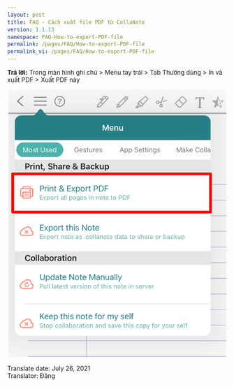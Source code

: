 ```yaml
---
layout: post
title: FAQ - Cách xuất file PDF từ CollaNote
version: 1.1.13
namespace: FAQ-How-to-export-PDF-file
permalink: /pages/FAQ/How-to-export-PDF-file
permalink_vi: /pages/FAQ/How-to-export-PDF-file
---
```

**Trả lời:** Trong màn hình ghi chú > Menu tay trái > Tab Thường dùng > In và xuất PDF > Xuất PDF này

<p align="center"> <img width="500" src="https://raw.githubusercontent.com/collanotewiki/collanotewiki.github.io/main/images/FAQimage/exportPDF.PNG" alt="picture export-PDF"> </p>

<div class="date">Translate date: July 26, 2021<br>Translator: Đăng</div>
